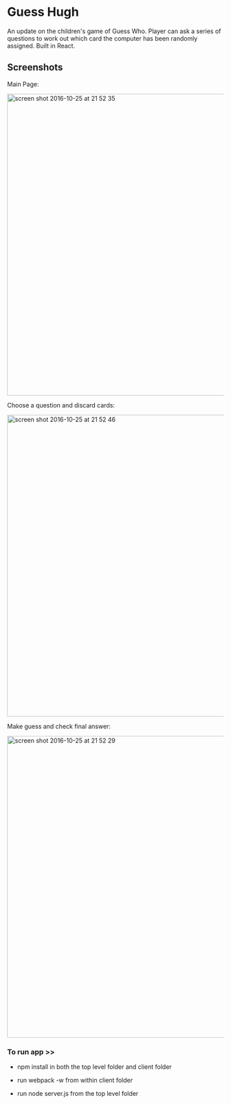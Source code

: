 # Guess Hugh

An update on the children's game of Guess Who. Player can ask a series of questions to work out which card the computer 
has been randomly assigned. Built in React.


## Screenshots

Main Page:

<img width="700" alt="screen shot 2016-10-25 at 21 52 35" src="https://cloud.githubusercontent.com/assets/17990363/19703908/8f2e6c78-9afd-11e6-8b7c-cebcfb597f4f.png">

Choose a question and discard cards:

<img width="700" alt="screen shot 2016-10-25 at 21 52 46" src="https://cloud.githubusercontent.com/assets/17990363/19703918/99300b3c-9afd-11e6-8593-17c035aaa4b6.png">

Make guess and check final answer:

<img width="700" alt="screen shot 2016-10-25 at 21 52 29" src="https://cloud.githubusercontent.com/assets/17990363/19703914/94d77f98-9afd-11e6-9400-45d868218a66.png">



### To run app >>

- npm install in both the top level folder and client folder

- run webpack -w from within client folder 

- run node server.js from the top level folder
